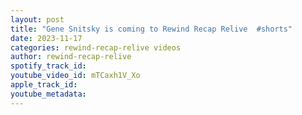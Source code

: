 ```yaml
---
layout: post
title: "Gene Snitsky is coming to Rewind Recap Relive  #shorts"
date: 2023-11-17
categories: rewind-recap-relive videos
author: rewind-recap-relive
spotify_track_id: 
youtube_video_id: mTCaxh1V_Xo
apple_track_id: 
youtube_metadata: 
---
```


